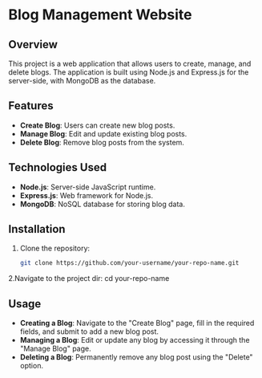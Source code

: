 # Blog Management Website

## Overview

This project is a web application that allows users to create, manage, and delete blogs. The application is built using Node.js and Express.js for the server-side, with MongoDB as the database.

## Features

- **Create Blog**: Users can create new blog posts.
- **Manage Blog**: Edit and update existing blog posts.
- **Delete Blog**: Remove blog posts from the system.

## Technologies Used

- **Node.js**: Server-side JavaScript runtime.
- **Express.js**: Web framework for Node.js.
- **MongoDB**: NoSQL database for storing blog data.

## Installation

1. Clone the repository:

   ```bash
   git clone https://github.com/your-username/your-repo-name.git
2.Navigate to the project dir:
   cd your-repo-name

## Usage
- **Creating a Blog**: Navigate to the "Create Blog" page, fill in the required fields, and submit to add a new blog post.
- **Managing a Blog**: Edit or update any blog by accessing it through the "Manage Blog" page.
- **Deleting a Blog**: Permanently remove any blog post using the "Delete" option.

